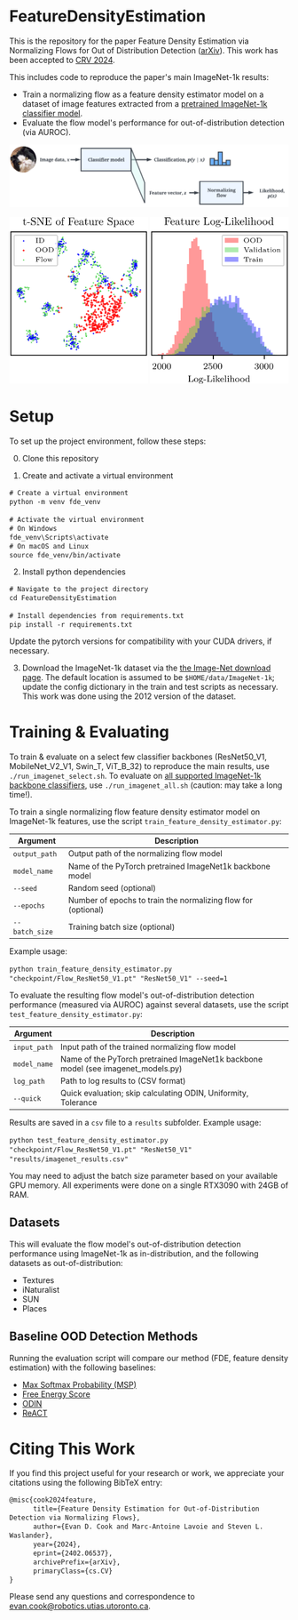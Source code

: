 # FeatureDensityEstimation
This is the repository for the paper Feature Density Estimation via Normalizing Flows for Out of Distribution Detection ([arXiv](https://arxiv.org/abs/2402.06537)). This work has been accepted to [CRV 2024](https://www.computerrobotvision.org/).

This includes code to reproduce the paper's main ImageNet-1k results:
- Train a normalizing flow as a feature density estimator model on a dataset of image features extracted from a [pretrained ImageNet-1k classifier model](https://pytorch.org/vision/stable/models.html).
- Evaluate the flow model's performance for out-of-distribution detection (via AUROC).

![Method](figures/method.png)

<p float="left">
  <img src="figures/cifar10_tsne.png" width="250" />
  <img src="figures/cifar10_logprob_histogram.png" width="250" />
</p>

# Setup

To set up the project environment, follow these steps:

0. Clone this repository

1. Create and activate a virtual environment

```
# Create a virtual environment
python -m venv fde_venv

# Activate the virtual environment
# On Windows
fde_venv\Scripts\activate
# On macOS and Linux
source fde_venv/bin/activate
```

2. Install python dependencies

```
# Navigate to the project directory
cd FeatureDensityEstimation

# Install dependencies from requirements.txt
pip install -r requirements.txt
```

Update the pytorch versions for compatibility with your CUDA drivers, if necessary.

3. Download the ImageNet-1k dataset via the [the Image-Net download page](https://image-net.org/download.php). The default location is assumed to be `$HOME/data/ImageNet-1k`; update the config dictionary in the train and test scripts as necessary. This work was done using the 2012 version of the dataset.

# Training & Evaluating

To train & evaluate on a select few classifier backbones (ResNet50_V1, MobileNet_V2_V1, Swin_T, ViT_B_32) to reproduce the main results, use `./run_imagenet_select.sh`. To evaluate on [all supported ImageNet-1k backbone classifiers](https://pytorch.org/vision/stable/models.html), use `./run_imagenet_all.sh` (caution: may take a long time!).

To train a single normalizing flow feature density estimator model on ImageNet-1k features, use the script `train_feature_density_estimator.py`:

| Argument        | Description                                                         |
|-----------------|---------------------------------------------------------------------|
| `output_path`   | Output path of the normalizing flow model                           |
| `model_name`    | Name of the PyTorch pretrained ImageNet1k backbone model            |
| `--seed`        | Random seed (optional)                                              |
| `--epochs`      | Number of epochs to train the normalizing flow for (optional)       |
| `--batch_size`  | Training batch size (optional)                                      |

Example usage:

  `python train_feature_density_estimator.py "checkpoint/Flow_ResNet50_V1.pt" "ResNet50_V1" --seed=1`

To evaluate the resulting flow model's out-of-distribution detection performance (measured via AUROC) against several datasets, use the script `test_feature_density_estimator.py`:

| Argument        | Description                                                         |
|-----------------|---------------------------------------------------------------------|
| `input_path`    | Input path of the trained normalizing flow model                    |
| `model_name`    | Name of the PyTorch pretrained ImageNet1k backbone model (see imagenet_models.py)            |
| `log_path`      | Path to log results to (CSV format)                                 |
| `--quick`       | Quick evaluation; skip calculating ODIN, Uniformity, Tolerance      |

Results are saved in a `csv` file to a `results` subfolder. Example usage:

  `python test_feature_density_estimator.py "checkpoint/Flow_ResNet50_V1.pt" "ResNet50_V1" "results/imagenet_results.csv"`

You may need to adjust the batch size parameter based on your available GPU memory. All experiments were done on a single RTX3090 with 24GB of RAM.

## Datasets

This will evaluate the flow model's out-of-distribution detection performance using ImageNet-1k as in-distribution, and the following datasets as out-of-distribution:
- Textures
- iNaturalist
- SUN
- Places

## Baseline OOD Detection Methods

Running the evaluation script will compare our method (FDE, feature density estimation) with the following baselines:
- [Max Softmax Probability (MSP)](https://arxiv.org/abs/1610.02136)
- [Free Energy Score](https://arxiv.org/abs/2010.03759)
- [ODIN](https://arxiv.org/abs/1706.02690)
- [ReACT](https://arxiv.org/abs/2111.12797)

# Citing This Work

If you find this project useful for your research or work, we appreciate your citations using the following BibTeX entry:

```
@misc{cook2024feature,
      title={Feature Density Estimation for Out-of-Distribution Detection via Normalizing Flows},
      author={Evan D. Cook and Marc-Antoine Lavoie and Steven L. Waslander},
      year={2024},
      eprint={2402.06537},
      archivePrefix={arXiv},
      primaryClass={cs.CV}
}
```

Please send any questions and correspondence to evan.cook@robotics.utias.utoronto.ca.

